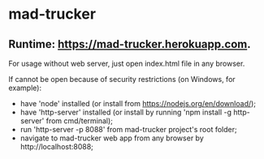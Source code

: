 # mad-trucker

## Runtime: https://mad-trucker.herokuapp.com.

For usage without web server, just open index.html file in any browser.

If cannot be open because of security restrictions (on Windows, for example):
- have 'node' installed (or install from https://nodejs.org/en/download/);
- have 'http-server' installed (or install by running 'npm install -g http-server' from cmd/terminal);
- run 'http-server -p 8088' from mad-trucker project's root folder; 
- navigate to mad-trucker web app from any browser by http://localhost:8088;

